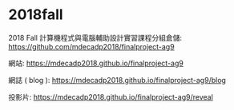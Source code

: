 # 2018fall
2018 Fall 計算機程式與電腦輔助設計實習課程分組倉儲: https://github.com/mdecadp2018/finalproject-ag9

網站: https://mdecadp2018.github.io/finalproject-ag9

網誌 ( blog ): https://mdecadp2018.github.io/finalproject-ag9/blog

投影片: https://mdecadp2018.github.io/finalproject-ag9/reveal
